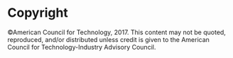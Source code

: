# Copyright

©American Council for Technology, 2017. This content may not be quoted, reproduced, and/or distributed unless credit is given to the American Council for Technology-Industry Advisory Council.
